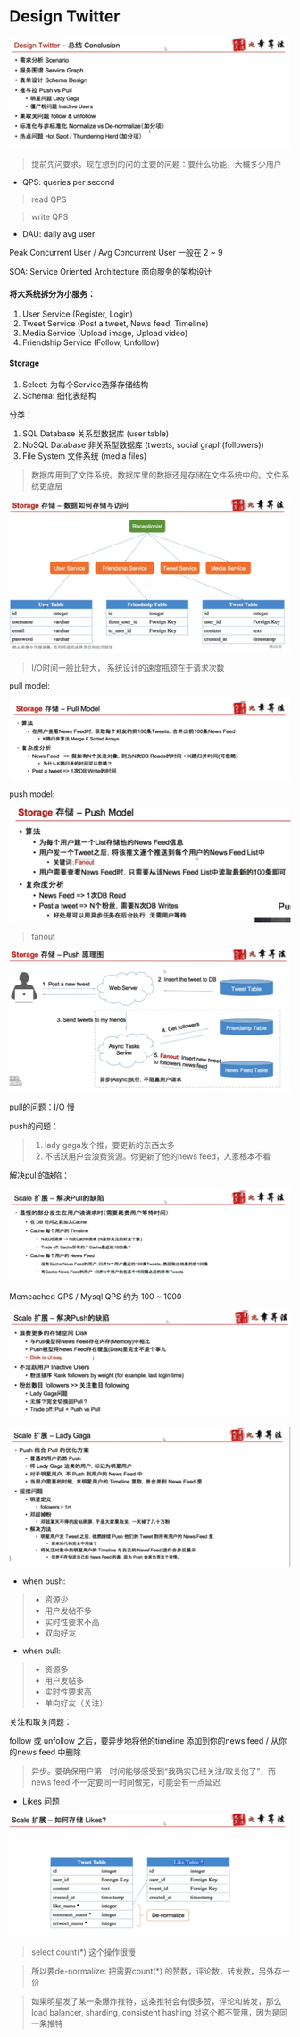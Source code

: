 # Design Twitter

![twitter](resources/twitter_0.jpg)

> 提前先问要求。现在想到的问的主要的问题：要什么功能，大概多少用户

- QPS: queries per second

> read QPS

> write QPS

- DAU: daily avg user


Peak Concurrent User / Avg Concurrent User 一般在 2 ~ 9

SOA: Service Oriented Architecture 面向服务的架构设计

#### 将大系统拆分为小服务：

1. User Service (Register, Login)
2. Tweet Service (Post a tweet, News feed, Timeline)
3. Media Service (Upload image, Upload video)
4. Friendship Service (Follow, Unfollow)

#### Storage

1. Select: 为每个Service选择存储结构
2. Schema: 细化表结构

分类：

1. SQL Database 关系型数据库 (user table)
2. NoSQL Database 非关系型数据库 (tweets, social graph(followers))
3. File System 文件系统 (media files)

> 数据库用到了文件系统。数据库里的数据还是存储在文件系统中的。文件系统更底层

![twitter](resources/twitter_1.jpg)

> I/O时间一般比较大， 系统设计的速度瓶颈在于请求次数

pull model:

![twitter](resources/twitter_2.jpg)

push model:

![twitter](resources/twitter_3.jpg)

> fanout

![twitter](resources/twitter_4.jpg)

pull的问题：I/O 慢
 
push的问题：
 
> 1. lady gaga发个推，要更新的东西太多
> 2. 不活跃用户会浪费资源。你更新了他的news feed，人家根本不看

解决pull的缺陷：

![twitter](resources/twitter_5.jpg)

Memcached QPS / Mysql QPS 约为 100 ~ 1000

![twitter](resources/twitter_6.jpg)

![twitter](resources/twitter_7.jpg)

- when push:

> - 资源少
> - 用户发帖不多
> - 实时性要求不高
> - 双向好友

- when pull:

> - 资源多
> - 用户发帖多
> - 实时性要求高
> - 单向好友（关注）

关注和取关问题：

follow 或 unfollow 之后，要异步地将他的timeline 添加到你的news feed / 从你的news feed 中删除

> 异步。要确保用户第一时间能够感受到“我确实已经关注/取关他了”，而news feed 不一定要同一时间做完，可能会有一点延迟

- Likes 问题

![twitter](resources/twitter_8.jpg)

> select count(*) 这个操作很慢

> 所以要de-normalize: 把需要count(*) 的赞数，评论数，转发数，另外存一份

> 如果明星发了某一条爆炸推特，这条推特会有很多赞，评论和转发，那么load balancer, sharding, consistent hashing 对这个都不管用，因为是同一条推特